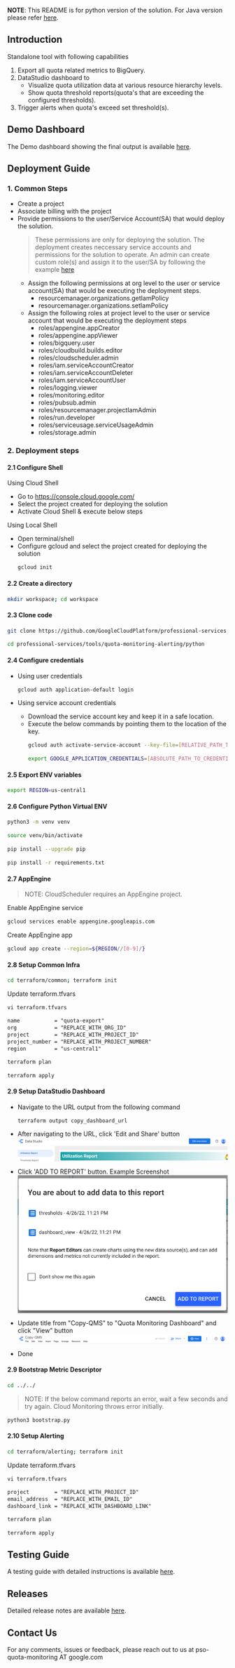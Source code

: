 
**NOTE**: This README is for python version of the solution. For Java version please refer
[here](../java/README.md).



## Introduction

Standalone tool with following capabilities
1. Export all quota related metrics to BigQuery.
2. DataStudio dashboard to
   * Visualize quota utilization data at various resource hierarchy levels.
   * Show quota threshold reports(quota's that are exceeding the configured thresholds).
3. Trigger alerts when quota's exceed set threshold(s).



## Demo Dashboard
The Demo dashboard showing the final output is available <a href="https://datastudio.google.com/u/2/reporting/50bdadac-9ea0-4dcd-bee2-f323c968186d/page/xxWVB" target="_blank">here</a>.



## Deployment Guide
### 1. Common Steps
* Create a project
* Associate billing with the project
* Provide permissions to the user/Service Account(SA) that would deploy the solution.
  > These permissions are only for deploying the solution. The deployment
    creates neccessary service accounts and permissions for the solution to
    operate.
  > An admin can create custom role(s) and assign it to the user/SA by following the example <a href="https://cloud.google.com/iam/docs/creating-custom-roles#creating_a_custom_role" target="_blank">here</a>
  * Assign the following permissions at org level to the user or service
    account(SA) that would be executing the deployment steps.
    * resourcemanager.organizations.getIamPolicy
    * resourcemanager.organizations.setIamPolicy
  * Assign the following roles at project level to the user or service account that
    would be executing the deployment steps
    * roles/appengine.appCreator
    * roles/appengine.appViewer
    * roles/bigquery.user
    * roles/cloudbuild.builds.editor
    * roles/cloudscheduler.admin
    * roles/iam.serviceAccountCreator
    * roles/iam.serviceAccountDeleter
    * roles/iam.serviceAccountUser
    * roles/logging.viewer
    * roles/monitoring.editor
    * roles/pubsub.admin
    * roles/resourcemanager.projectIamAdmin
    * roles/run.developer
    * roles/serviceusage.serviceUsageAdmin
    * roles/storage.admin


### 2. Deployment steps
#### 2.1 Configure Shell
Using Cloud Shell
* Go to https://console.cloud.google.com/
* Select the project created for deploying the solution
* Activate Cloud Shell & execute below steps

Using Local Shell
* Open terminal/shell
* Configure gcloud and select the project created for deploying the solution
  ```bash
  gcloud init
  ```


#### 2.2 Create a directory
```bash
mkdir workspace; cd workspace
```


#### 2.3 Clone code
```bash
git clone https://github.com/GoogleCloudPlatform/professional-services.git
```

```bash
cd professional-services/tools/quota-monitoring-alerting/python
```


#### 2.4 Configure credentials
* Using user credentials
  ```bash
  gcloud auth application-default login
  ```

* Using service account credentials
  * Download the service account key and keep it in a safe location.
  * Execute the below commands by pointing them to the location of the key.
    ```bash
    gcloud auth activate-service-account --key-file=[RELATIVE_PATH_TO_CREDENTIALS_FILE]
    ```
    ```bash
    export GOOGLE_APPLICATION_CREDENTIALS=[ABSOLUTE_PATH_TO_CREDENTIALS_FILE]
    ```


#### 2.5 Export ENV variables
```bash
export REGION=us-central1
```


#### 2.6 Configure Python Virtual ENV
```bash
python3 -m venv venv
```

```bash
source venv/bin/activate
```

```bash
pip install --upgrade pip
```

```bash
pip install -r requirements.txt
```


#### 2.7 AppEngine
> NOTE: CloudScheduler requires an AppEngine project.

Enable AppEngine service
```bash
gcloud services enable appengine.googleapis.com
```

Create AppEngine app
```bash
gcloud app create --region=${REGION//[0-9]/}
```


#### 2.8 Setup Common Infra
```bash
cd terraform/common; terraform init
```

Update terraform.tfvars
```
vi terraform.tfvars
```

```
name           = "quota-export"
org            = "REPLACE_WITH_ORG_ID"
project        = "REPLACE_WITH_PROJECT_ID"
project_number = "REPLACE_WITH_PROJECT_NUMBER"
region         = "us-central1"
```

```bash
terraform plan
```

```bash
terraform apply
```


#### 2.9 Setup DataStudio Dashboard

* Navigate to the URL output from the following command
  ```
  terraform output copy_dashboard_url
  ```

* After navigating to the URL, click 'Edit and Share' button
  <img src="docs/edit_and_share.png" align="center" />

* Click 'ADD TO REPORT' button. Example Screenshot
  <img src="docs/add_to_report.png" align="center" />

* Update title from "Copy-QMS" to "Quota Monitoring Dashboard" and click "View"
  button
  <img src="docs/change_title.png" align="center" />

* Done


#### 2.9 Bootstrap Metric Descriptor
```bash
cd ../../
```

> NOTE: If the below command reports an error, wait a few seconds and try again. Cloud Monitoring throws error initially.
```bash
python3 bootstrap.py
```


#### 2.10 Setup Alerting
```bash
cd terraform/alerting; terraform init
```

Update terraform.tfvars
```
vi terraform.tfvars
```

```
project        = "REPLACE_WITH_PROJECT_ID"
email_address  = "REPLACE_WITH_EMAIL_ID"
dashboard_link = "REPLACE_WITH_DASHBOARD_LINK"
```

```bash
terraform plan
```

```bash
terraform apply
```



## Testing Guide
A testing guide with detailed instructions is available
[here](docs/testing_guide.README.md).



## Releases
Detailed release notes are available [here](docs/release_notes.README.md).



## Contact Us
For any comments, issues or feedback, please reach out to us at pso-quota-monitoring AT google.com
